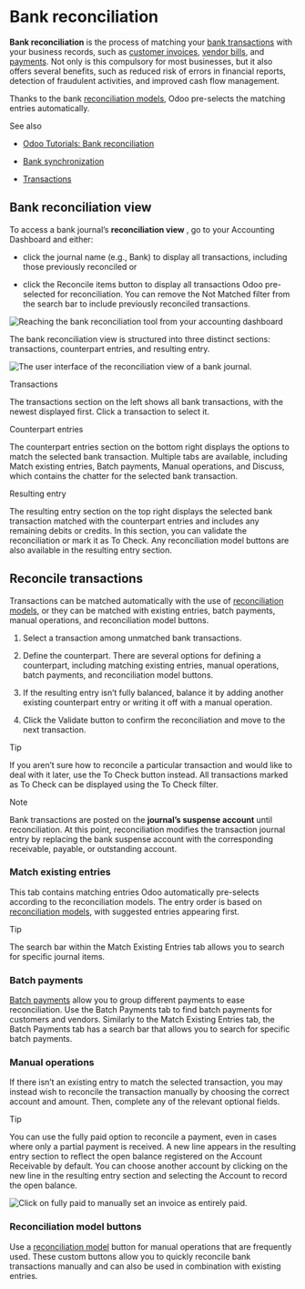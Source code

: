 # Bank reconciliation

**Bank reconciliation** is the process of matching your [bank
transactions](transactions.html) with your business records, such as [customer
invoices](../customer_invoices.html), [vendor bills](../vendor_bills.html),
and [payments](../payments.html). Not only is this compulsory for most
businesses, but it also offers several benefits, such as reduced risk of
errors in financial reports, detection of fraudulent activities, and improved
cash flow management.

Thanks to the bank [reconciliation models](reconciliation_models.html), Odoo
pre-selects the matching entries automatically.

See also

  * [Odoo Tutorials: Bank reconciliation](https://www.odoo.com/slides/slide/bank-reconciliation-2724)

  * [Bank synchronization](bank_synchronization.html)

  * [Transactions](transactions.html)

## Bank reconciliation view

To access a bank journal’s **reconciliation view** , go to your Accounting
Dashboard and either:

  * click the journal name (e.g., Bank) to display all transactions, including those previously reconciled or

  * click the Reconcile items button to display all transactions Odoo pre-selected for reconciliation. You can remove the Not Matched filter from the search bar to include previously reconciled transactions.

![Reaching the bank reconciliation tool from your accounting
dashboard](../../../../_images/bank-card.png)

The bank reconciliation view is structured into three distinct sections:
transactions, counterpart entries, and resulting entry.

![The user interface of the reconciliation view of a bank
journal.](../../../../_images/user-interface.png)

Transactions

    

The transactions section on the left shows all bank transactions, with the
newest displayed first. Click a transaction to select it.

Counterpart entries

    

The counterpart entries section on the bottom right displays the options to
match the selected bank transaction. Multiple tabs are available, including
Match existing entries, Batch payments, Manual operations, and Discuss, which
contains the chatter for the selected bank transaction.

Resulting entry

    

The resulting entry section on the top right displays the selected bank
transaction matched with the counterpart entries and includes any remaining
debits or credits. In this section, you can validate the reconciliation or
mark it as To Check. Any reconciliation model buttons are also available in
the resulting entry section.

## Reconcile transactions

Transactions can be matched automatically with the use of [reconciliation
models](reconciliation_models.html), or they can be matched with existing
entries, batch payments, manual operations, and reconciliation model buttons.

  1. Select a transaction among unmatched bank transactions.

  2. Define the counterpart. There are several options for defining a counterpart, including matching existing entries, manual operations, batch payments, and reconciliation model buttons.

  3. If the resulting entry isn’t fully balanced, balance it by adding another existing counterpart entry or writing it off with a manual operation.

  4. Click the Validate button to confirm the reconciliation and move to the next transaction.

Tip

If you aren’t sure how to reconcile a particular transaction and would like to
deal with it later, use the To Check button instead. All transactions marked
as To Check can be displayed using the To Check filter.

Note

Bank transactions are posted on the **journal’s suspense account** until
reconciliation. At this point, reconciliation modifies the transaction journal
entry by replacing the bank suspense account with the corresponding
receivable, payable, or outstanding account.

### Match existing entries

This tab contains matching entries Odoo automatically pre-selects according to
the reconciliation models. The entry order is based on [reconciliation
models](reconciliation_models.html), with suggested entries appearing first.

Tip

The search bar within the Match Existing Entries tab allows you to search for
specific journal items.

### Batch payments

[Batch payments](payments/batch-payments) allow you to group different
payments to ease reconciliation. Use the Batch Payments tab to find batch
payments for customers and vendors. Similarly to the Match Existing Entries
tab, the Batch Payments tab has a search bar that allows you to search for
specific batch payments.

### Manual operations

If there isn’t an existing entry to match the selected transaction, you may
instead wish to reconcile the transaction manually by choosing the correct
account and amount. Then, complete any of the relevant optional fields.

Tip

You can use the fully paid option to reconcile a payment, even in cases where
only a partial payment is received. A new line appears in the resulting entry
section to reflect the open balance registered on the Account Receivable by
default. You can choose another account by clicking on the new line in the
resulting entry section and selecting the Account to record the open balance.

![Click on fully paid to manually set an invoice as entirely
paid.](../../../../_images/fully-paid.png)

### Reconciliation model buttons

Use a [reconciliation model](reconciliation_models.html) button for manual
operations that are frequently used. These custom buttons allow you to quickly
reconcile bank transactions manually and can also be used in combination with
existing entries.


